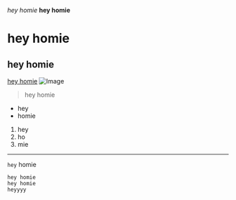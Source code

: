*hey homie*
**hey homie**
# hey homie
## hey homie
[hey homie](https://www.goodreads.com/)
![Image](https://upload.wikimedia.org/wikipedia/commons/thumb/3/31/Emoji_u1f600.svg/800px-Emoji_u1f600.svg.png)
> hey homie

- hey
- homie

1. hey
2. ho
3. mie

***

`hey` homie

```
hey homie
hey homie 
heyyyy
```

